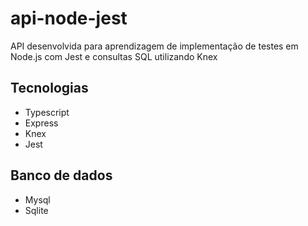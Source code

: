 # api-node-jest

API desenvolvida para aprendizagem de implementação de testes em Node.js com Jest e consultas SQL utilizando Knex

## Tecnologias

- Typescript
- Express
- Knex
- Jest

## Banco de dados

- Mysql
- Sqlite
